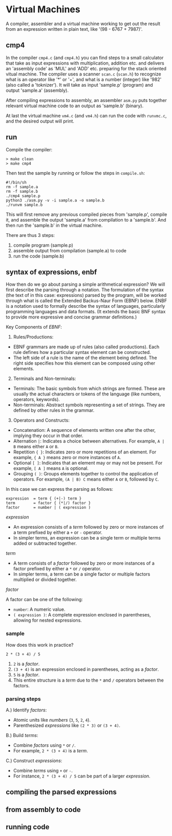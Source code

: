 # Virtual Machines

A compiler, assembler and a virtual machine working to get out
the result from an expression written in plain text, like '(98 - 6767 + 7987)'.

## cmp4

In the compiler `cmp4.c` (and `cmp4.h`) you can find steps to a small
calculator that take as input expressions with multiplication, addition
etc. and delivers an 'assembly code' as 'MUL' and 'ADD' etc. preparing
for the stack oriented vitual machine. The compiler uses a scanner
`scan.c` (`scan.h`) to recognize what is an operator like '*' or '+',
and what is a number (integer) like '982' (also called a 'toknizer').
It will take as input 'sample.p' (program) and output 'sample.a' (assembly).

After compiling expressions to assembly, an assembler `asm.py` puts together
relevant virtual machine code to an output as 'sample.b' (binary).

At last the virtual machine `vm4.c` (and `vm4.h`) can run the code with
`runvmc.c`, and the desired output will print.

## run

Compile the compiler:

```shell
> make clean
> make cmp4
```

Then test the sample by running or follow the steps in `compile.sh`:

```shell
#!/bin/sh
rm -f sample.a
rm -f sample.b
./cmp4 sample.p
python3 ./asm.py -v -i sample.a -o sample.b
./runvm sample.b
```

This will first remove any previous compiled pieces from 'sample.p',
compile it, and assemble the output 'sample.a' from compilation to
a 'sample.b'. And then run the 'sample.b' in the virtual machine.

There are thus 3 steps:
1. compile program (sample.p)
2. assemble output from compilation (sample.a) to code
3. run the code (sample.b)


## syntax of expressions, enbf

How then do we go about parsing a simple arithmetical expression?
We will first describe the parsing through a notation.
The formulation of the syntax (the text of in this case: expressions)
parsed by the program, will be worked through what is called the
Extended Backus-Naur Form (EBNF) below. ENBF is a notation used
to formally describe the syntax of languages, particularly
programming languages and data formats.
(It extends the basic BNF syntax to provide more expressive and
concise grammar definitions.)

Key Components of *EBNF*:

1. Rules/Productions:
- EBNF grammars are made up of rules (also called productions).
  Each rule defines how a particular syntax element can be constructed.
- The left side of a rule is the name of the element being defined.
  The right side specifies how this element can be composed using other
  elements.
2. Terminals and Non-terminals:
- Terminals: The basic symbols from which strings are formed.
  These are usually the actual characters or tokens of the language
  (like numbers, operators, keywords).
- Non-terminals: Abstract symbols representing a set of strings.
  They are defined by other rules in the grammar.
3. Operators and Constructs:
- Concatenation: A sequence of elements written one after the other,
  implying they occur in that order.
- Alternation `|`: Indicates a choice between alternatives.
  For example, `A | B` means either `A` or `B`.
- Repetition `{ }`: Indicates zero or more repetitions of an element.
  For example, `{ A }` means zero or more instances of `A`.
- Optional `[ ]`: Indicates that an element may or may not be present.
  For example, `[ A ]` means `A` is optional.
- Grouping `( )`: Groups elements together to control the application
  of operators. For example, `(A | B) C` means either `A` or `B`,
  followed by `C`.

In this case we can express the parsing as follows:

```ebnf
expression	= term { (+|-) term }
term		= factor { (*|/) factor }
factor		= number | ( expression )
```

*expression*

* An expression consists of a *term* followed by zero or more
  instances of a term prefixed by either a `+` or `-` operator.
* In simpler terms, an expression can be a single term or
  multiple terms added or subtracted together.

*term*

* A term consists of a *factor* followed by zero or more
  instances of a factor prefixed by either a `*` or `/` operator.
* In simpler terms, a term can be a single factor or
  multiple factors multiplied or divided together.

*factor*

A factor can be one of the following:
* `number`: A numeric value.
* `( expression )`: A complete expression enclosed in
  parentheses, allowing for nested expressions.


### sample

How does this work in practice?

```text
2 * (3 + 4) / 5
```
1. `2` is a *factor*.
2. `(3 + 4)` is an expression enclosed in parentheses, acting as a *factor*.
3. `5` is a *factor*.
4. This entire structure is a *term* due to the `*` and `/` operators between the factors.


### parsing steps

A.) Identify *factors*:
* Atomic units like *numbers* (`3`, `5`, `2`, `4`).
* Parenthesized *expressions* like `(2 * 3)` or `(3 + 4)`.

B.) Build *terms*:
* Combine *factors* using `*` or `/`.
* For example, `2 * (3 + 4)` is a *term*.

C.) Construct *expressions*:
* Combine *terms* using `+` or `-`.
* For instance, `2 * (3 + 4) / 5` can be part of a larger *expression*.


## compiling the parsed expressions



## from assembly to code

## running code


